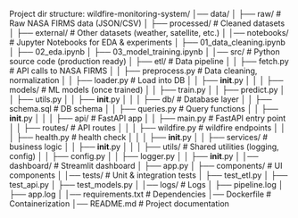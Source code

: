 Project dir structure:
wildfire-monitoring-system/
│── data/
│   ├── raw/                # Raw NASA FIRMS data (JSON/CSV)
│   ├── processed/          # Cleaned datasets
│   ├── external/           # Other datasets (weather, satellite, etc.)
│
│── notebooks/              # Jupyter Notebooks for EDA & experiments
│   ├── 01_data_cleaning.ipynb
│   ├── 02_eda.ipynb
│   ├── 03_model_training.ipynb
│
│── src/                    # Python source code (production ready)
│   ├── etl/                # Data pipeline
│   │   ├── fetch.py        # API calls to NASA FIRMS
│   │   ├── preprocess.py   # Data cleaning, normalization
│   │   ├── loader.py       # Load into DB
│   │   ├── __init__.py
│   │
│   ├── models/             # ML models (once trained)
│   │   ├── train.py
│   │   ├── predict.py
│   │   ├── utils.py
│   │   ├── __init__.py
│   │
│   ├── db/                 # Database layer
│   │   ├── schema.sql      # DB schema
│   │   ├── queries.py      # Query functions
│   │   ├── __init__.py
│   │
│   ├── api/                # FastAPI app
│   │   ├── main.py         # FastAPI entry point
│   │   ├── routes/         # API routes
│   │   │   ├── wildfire.py # wildfire endpoints
│   │   │   ├── health.py   # health check
│   │   │   ├── __init__.py
│   │   ├── services/       # business logic
│   │   ├── __init__.py
│   │
│   ├── utils/              # Shared utilities (logging, config)
│   │   ├── config.py
│   │   ├── logger.py
│   │   ├── __init__.py
│
│── dashboard/              # Streamlit dashboard
│   ├── app.py
│   ├── components/         # UI components
│
│── tests/                  # Unit & integration tests
│   ├── test_etl.py
│   ├── test_api.py
│   ├── test_models.py
│
│── logs/                   # Logs
│   ├── pipeline.log
│   ├── app.log
│
│── requirements.txt        # Dependencies
│── Dockerfile              # Containerization
│── README.md               # Project documentation
